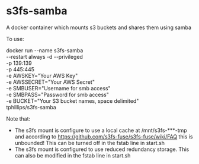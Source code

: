 # s3fs-samba
A docker container which mounts s3 buckets and shares them using samba

To use:

docker run --name s3fs-samba \
	--restart always -d --privileged \
	-p 139:139 \
	-p 445:445 \
	-e AWSKEY="Your AWS Key" \
	-e AWSSECRET="Your AWS Secret" \
	-e SMBUSER="Username for smb access" \
	-e SMBPASS="Password for smb access" \
	-e BUCKET="Your S3 bucket names, space delimited" \
	tphillips/s3fs-samba

Note that:

* The s3fs mount is configure to use a local cache at /mnt/s3fs-***-tmp and according to https://github.com/s3fs-fuse/s3fs-fuse/wiki/FAQ this is unbounded!  This can be turned off in the fstab line in start.sh
* The s3fs mount is configured to use reduced redundancy storage. This can also be modified in the fstab line in start.sh
